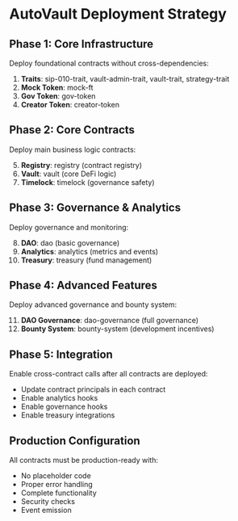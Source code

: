 # AutoVault Deployment Strategy

## Phase 1: Core Infrastructure

Deploy foundational contracts without cross-dependencies:

1. **Traits**: sip-010-trait, vault-admin-trait, vault-trait, strategy-trait
2. **Mock Token**: mock-ft
3. **Gov Token**: gov-token
4. **Creator Token**: creator-token

## Phase 2: Core Contracts

Deploy main business logic contracts:

5. **Registry**: registry (contract registry)
6. **Vault**: vault (core DeFi logic)
7. **Timelock**: timelock (governance safety)

## Phase 3: Governance & Analytics

Deploy governance and monitoring:

8. **DAO**: dao (basic governance)
9. **Analytics**: analytics (metrics and events)
10. **Treasury**: treasury (fund management)

## Phase 4: Advanced Features

Deploy advanced governance and bounty system:

11. **DAO Governance**: dao-governance (full governance)
12. **Bounty System**: bounty-system (development incentives)

## Phase 5: Integration

Enable cross-contract calls after all contracts are deployed:

- Update contract principals in each contract
- Enable analytics hooks
- Enable governance hooks
- Enable treasury integrations

## Production Configuration

All contracts must be production-ready with:

- No placeholder code
- Proper error handling
- Complete functionality
- Security checks
- Event emission
